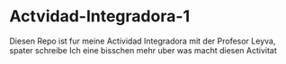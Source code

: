 # Actvidad-Integradora-1
Diesen Repo ist fur meine Actividad Integradora mit der Profesor Leyva, spater schreibe Ich eine bisschen mehr uber was macht diesen Activitat
